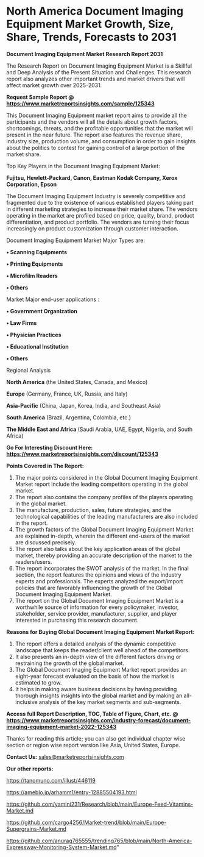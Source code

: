 # North America Document Imaging Equipment Market Growth, Size, Share, Trends, Forecasts to 2031

<strong>Document Imaging Equipment Market Research Report 2031</strong>

The Research Report on Document Imaging Equipment Market is a Skillful and Deep Analysis of the Present Situation and Challenges. This research report also analyzes other important trends and market drivers that will affect market growth over 2025-2031.

<strong>Request Sample Report @ <a href=https://www.marketreportsinsights.com/sample/125343>https://www.marketreportsinsights.com/sample/125343</a></strong>

This Document Imaging Equipment market report aims to provide all the participants and the vendors will all the details about growth factors, shortcomings, threats, and the profitable opportunities that the market will present in the near future. The report also features the revenue share, industry size, production volume, and consumption in order to gain insights about the politics to contest for gaining control of a large portion of the market share.

Top Key Players in the Document Imaging Equipment Market:

<strong>Fujitsu, Hewlett-Packard, Canon, Eastman Kodak Company, Xerox Corporation, Epson</strong>

The Document Imaging Equipment Industry is severely competitive and fragmented due to the existence of various established players taking part in different marketing strategies to increase their market share. The vendors operating in the market are profiled based on price, quality, brand, product differentiation, and product portfolio. The vendors are turning their focus increasingly on product customization through customer interaction.

Document Imaging Equipment Market Major Types are:

<strong>• Scanning Equipments

• Printing Equipments

• Microfilm Readers

• Others</strong>

Market Major end-user applications :

<strong>• Government Organization

• Law Firms

• Physician Practices

• Educational Institution

• Others</strong>

Regional Analysis

</u><strong><b>North America</b></strong> (the United States, Canada, and Mexico)

<strong><b>Europe </b></strong>(Germany, France, UK, Russia, and Italy)

<strong><b>Asia-Pacific</b></strong> (China, Japan, Korea, India, and Southeast Asia)

<strong><b>South America</b></strong> (Brazil, Argentina, Colombia, etc.)

<strong><b>The Middle East and Africa</b></strong> (Saudi Arabia, UAE, Egypt, Nigeria, and South Africa)

<strong>Go For Interesting Discount Here: <a href=https://www.marketreportsinsights.com/discount/125343>https://www.marketreportsinsights.com/discount/125343</a></strong>

<strong>Points Covered in The Report:</strong>
<ol>
  <li>The major points considered in the Global Document Imaging Equipment Market report include the leading competitors operating in the global market.</li>
  <li>The report also contains the company profiles of the players operating in the global market.</li>
  <li>The manufacture, production, sales, future strategies, and the technological capabilities of the leading manufacturers are also included in the report.</li>
  <li>The growth factors of the Global Document Imaging Equipment Market are explained in-depth, wherein the different end-users of the market are discussed precisely.</li>
  <li>The report also talks about the key application areas of the global market, thereby providing an accurate description of the market to the readers/users.</li>
  <li>The report incorporates the SWOT analysis of the market. In the final section, the report features the opinions and views of the industry experts and professionals. The experts analyzed the export/import policies that are favorably influencing the growth of the Global Document Imaging Equipment Market.</li>
  <li>The report on the Global Document Imaging Equipment Market is a worthwhile source of information for every policymaker, investor, stakeholder, service provider, manufacturer, supplier, and player interested in purchasing this research document.</li>
</ol>
<strong>Reasons for Buying Global Document Imaging Equipment Market Report:</strong>

<ol>
  <li>The report offers a detailed analysis of the dynamic competitive landscape that keeps the reader/client well ahead of the competitors.</li>
  <li>It also presents an in-depth view of the different factors driving or restraining the growth of the global market.</li>
  <li>The Global Document Imaging Equipment Market report provides an eight-year forecast evaluated on the basis of how the market is estimated to grow.</li>
  <li>It helps in making aware business decisions by having providing thorough insights insights into the global market and by making an all-inclusive analysis of the key market segments and sub-segments.</li>
</ol>
<strong>Access full Report Description, TOC, Table of Figure, Chart, etc. @ <a href=https://www.marketreportsinsights.com/industry-forecast/document-imaging-equipment-market-2022-125343>https://www.marketreportsinsights.com/industry-forecast/document-imaging-equipment-market-2022-125343</a></strong>


Thanks for reading this article; you can also get individual chapter wise section or region wise report version like Asia, United States, Europe.

<strong>Contact Us:</strong>
sales@marketreportsinsights.com

<strong>Our other reports:</strong>

<a href=https://tanomuno.com/illust/446119>https://tanomuno.com/illust/446119</a>

<a href=https://ameblo.jp/arhamm1/entry-12885504193.html>https://ameblo.jp/arhamm1/entry-12885504193.html</a>

<a href=https://github.com/yamini231/Research/blob/main/Europe-Feed-Vitamins-Market.md>https://github.com/yamini231/Research/blob/main/Europe-Feed-Vitamins-Market.md</a>

<a href=https://github.com/cargo4256/Market-trend/blob/main/Europe-Supergrains-Market.md>https://github.com/cargo4256/Market-trend/blob/main/Europe-Supergrains-Market.md</a>

<a href=https://github.com/anurag765555/trending765/blob/main/North-America-Expressway-Monitoring-System-Market.md>https://github.com/anurag765555/trending765/blob/main/North-America-Expressway-Monitoring-System-Market.md</a>"
